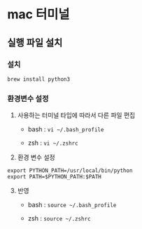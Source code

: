 # mac 터미널



## 실행 파일 설치



### 설치

```bash
brew install python3
```



### 환경변수 설정

1. 사용하는 터미널 타입에 따라서 다른 파일 편집

   - bash : `vi ~/.bash_profile` 

   - zsh : `vi ~/.zshrc`

2. 환경 변수 설정

  ```vi
  export PYTHON_PATH=/usr/local/bin/python
  export PATH=$PYTHON_PATH:$PATH
  ```

3. 반영

   - bash : `source ~/.bash_profile`

   - zsh : `source ~/.zshrc ` 